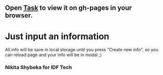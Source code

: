 ## Open [Task](https://nikita9901.github.io/testIDF/) to view it on gh-pages in your browser.

# Just input an information

All info will be save in local storage until you press "Create new info", so you can reload page and your info will be in modal ;)

### Nikita Shybeka for IDF Tech
